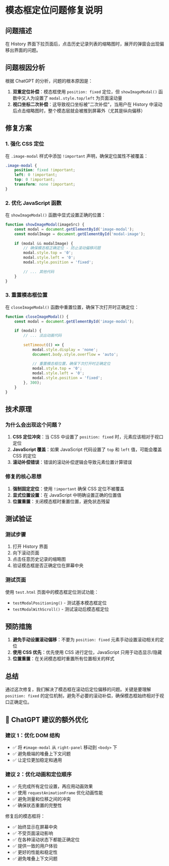 # 模态框定位问题修复说明

## 问题描述

在 History 界面下拉页面后，点击历史记录列表的缩略图时，展开的弹窗会出现偏移出界面的问题。

## 问题根因分析

根据 ChatGPT 的分析，问题的根本原因是：

1. **双重定位补偿**：模态框使用 `position: fixed` 定位，但 `showImageModal()` 函数中又人为设置了 `modal.style.top/left` 为页面滚动量
2. **视口坐标二次补偿**：这导致视口坐标被"二次补偿"，当用户在 History 中滚动后点击缩略图时，整个模态层就会被推到屏幕外（尤其是纵向偏移）

## 修复方案

### 1. 强化 CSS 定位

在 `.image-modal` 样式中添加 `!important` 声明，确保定位属性不被覆盖：

```css
.image-modal {
    position: fixed !important;
    left: 0 !important;
    top: 0 !important;
    transform: none !important;
}
```

### 2. 优化 JavaScript 函数

在 `showImageModal()` 函数中显式设置正确的位置：

```javascript
function showImageModal(imageSrc) {
    const modal = document.getElementById('image-modal');
    const modalImage = document.getElementById('modal-image');
    
    if (modal && modalImage) {
        // 确保模态框正确定位 - 防止滚动偏移问题
        modal.style.top = '0';
        modal.style.left = '0';
        modal.style.position = 'fixed';
        
        // ... 其他代码
    }
}
```

### 3. 重置模态框位置

在 `closeImageModal()` 函数中重置位置，确保下次打开时正确定位：

```javascript
function closeImageModal() {
    const modal = document.getElementById('image-modal');
    
    if (modal) {
        // ... 淡出动画代码
        
        setTimeout(() => {
            modal.style.display = 'none';
            document.body.style.overflow = 'auto';
            
            // 重置模态框位置，确保下次打开时正确定位
            modal.style.top = '0';
            modal.style.left = '0';
            modal.style.position = 'fixed';
        }, 300);
    }
}
```

## 技术原理

### 为什么会出现这个问题？

1. **CSS 定位冲突**：当 CSS 中设置了 `position: fixed` 时，元素应该相对于视口定位
2. **JavaScript 覆盖**：如果 JavaScript 代码设置了 `top` 和 `left` 值，可能会覆盖 CSS 的定位
3. **滚动补偿错误**：错误的滚动补偿逻辑会导致元素位置计算错误

### 修复的核心思想

1. **强制固定定位**：使用 `!important` 确保 CSS 定位不被覆盖
2. **显式位置设置**：在 JavaScript 中明确设置正确的位置值
3. **位置重置**：关闭模态框时重置位置，避免状态残留

## 测试验证

### 测试步骤

1. 打开 History 界面
2. 向下滚动页面
3. 点击任意历史记录的缩略图
4. 验证模态框是否正确定位在屏幕中央

### 测试页面

使用 `test.html` 页面中的模态框定位测试功能：
- `testModalPositioning()` - 测试基本模态框定位
- `testModalWithScroll()` - 测试滚动后模态框定位

## 预防措施

1. **避免手动设置滚动偏移**：不要为 `position: fixed` 元素手动设置滚动相关的定位
2. **使用 CSS 优先**：优先使用 CSS 进行定位，JavaScript 只用于动态显示/隐藏
3. **位置重置**：在关闭模态框时重置所有位置相关的样式

## 总结

通过这次修复，我们解决了模态框在滚动后定位偏移的问题。关键是要理解 `position: fixed` 的定位机制，避免不必要的滚动补偿，确保模态框始终相对于视口正确定位。

## 🚀 ChatGPT 建议的额外优化

### **建议 1：优化 DOM 结构**
- ✅ 将 `#image-modal` 从 `right-panel` 移动到 `<body>` 下
- ✅ 避免极端的堆叠上下文问题
- ✅ 让定位更加稳定和通用

### **建议 2：优化动画和定位顺序**
- ✅ 先完成所有定位设置，再应用动画效果
- ✅ 使用 `requestAnimationFrame` 优化动画性能
- ✅ 避免测量和位移之间的冲突
- ✅ 确保状态重置的完整性

修复后的模态框将：
- ✅ 始终显示在屏幕中央
- ✅ 不受页面滚动影响
- ✅ 在各种滚动状态下都能正确定位
- ✅ 提供一致的用户体验
- ✅ 更好的性能和稳定性
- ✅ 避免堆叠上下文问题
